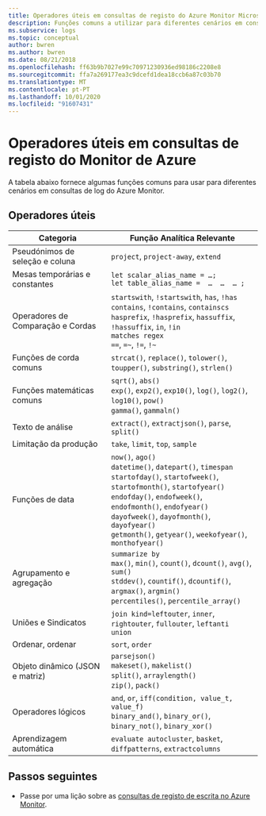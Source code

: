 ```yaml
---
title: Operadores úteis em consultas de registo do Azure Monitor Microsoft Docs
description: Funções comuns a utilizar para diferentes cenários em consultas de registo do Monitor Azure.
ms.subservice: logs
ms.topic: conceptual
author: bwren
ms.author: bwren
ms.date: 08/21/2018
ms.openlocfilehash: ff63b9b7027e99c70971230936ed98186c2208e8
ms.sourcegitcommit: ffa7a269177ea3c9dcefd1dea18ccb6a87c03b70
ms.translationtype: MT
ms.contentlocale: pt-PT
ms.lasthandoff: 10/01/2020
ms.locfileid: "91607431"
---
```

# <a name="useful-operators-in-azure-monitor-log-queries"></a>Operadores úteis em consultas de registo do Monitor de Azure

A tabela abaixo fornece algumas funções comuns para usar para diferentes cenários em consultas de log do Azure Monitor.

## <a name="useful-operators"></a>Operadores úteis

Categoria                                |Função Analítica Relevante
----------------------------------------|----------------------------------------
Pseudónimos de seleção e coluna            |`project`, `project-away`, `extend`
Mesas temporárias e constantes          |`let scalar_alias_name = …;` <br> `let table_alias_name =  …  …  … ;`| 
Operadores de Comparação e Cordas         |`startswith`, `!startswith`, `has`, `!has` <br> `contains`, `!contains`, `containscs` <br> `hasprefix`, `!hasprefix`, `hassuffix`, `!hassuffix`, `in`, `!in` <br> `matches regex` <br> `==`, `=~`, `!=`, `!~`
Funções de corda comuns                 |`strcat()`, `replace()`, `tolower()`, `toupper()`, `substring()`, `strlen()`
Funções matemáticas comuns                   |`sqrt()`, `abs()` <br> `exp()`, `exp2()`, `exp10()`, `log()`, `log2()`, `log10()`, `pow()` <br> `gamma()`, `gammaln()`
Texto de análise                            |`extract()`, `extractjson()`, `parse`, `split()`
Limitação da produção                         |`take`, `limit`, `top`, `sample`
Funções de data                          |`now()`, `ago()` <br> `datetime()`, `datepart()`, `timespan` <br> `startofday()`, `startofweek()`, `startofmonth()`, `startofyear()` <br> `endofday()`, `endofweek()`, `endofmonth()`, `endofyear()` <br> `dayofweek()`, `dayofmonth()`, `dayofyear()` <br> `getmonth()`, `getyear()`, `weekofyear()`, `monthofyear()`
Agrupamento e agregação                |`summarize by` <br> `max()`, `min()`, `count()`, `dcount()`, `avg()`, `sum()` <br> `stddev()`, `countif()`, `dcountif()`, `argmax()`, `argmin()` <br> `percentiles()`, `percentile_array()`
Uniões e Sindicatos                        |`join kind=leftouter`, `inner`, `rightouter`, `fullouter`, `leftanti` <br> `union`
Ordenar, ordenar                             |`sort`, `order` 
Objeto dinâmico (JSON e matriz)         |`parsejson()` <br> `makeset()`, `makelist()` <br> `split()`, `arraylength()` <br> `zip()`, `pack()`
Operadores lógicos                       |`and`, `or`, `iff(condition, value_t, value_f)` <br> `binary_and()`, `binary_or()`, `binary_not()`, `binary_xor()`
Aprendizagem automática                        |`evaluate autocluster`, `basket`, `diffpatterns`, `extractcolumns`


## <a name="next-steps"></a>Passos seguintes

- Passe por uma lição sobre as [consultas de registo de escrita no Azure Monitor](get-started-queries.md).
